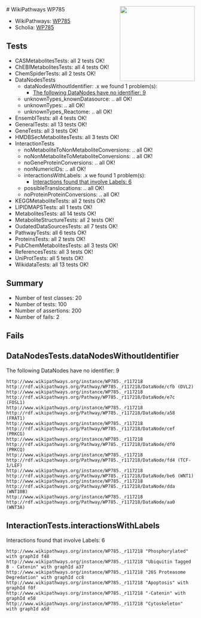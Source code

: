 <img style="float: right; width: 200px" src="https://upload.wikimedia.org/wikipedia/commons/thumb/8/83/Wplogo_with_text_500.png/640px-Wplogo_with_text_500.png" />
# WikiPathways WP785

* WikiPathways: [WP785](https://new.wikipathways.org/pathways/WP785)
* Scholia: [WP785](https://scholia.toolforge.org/wikipathways/WP785)
## Tests
* CASMetabolitesTests: all 2 tests OK!
* ChEBIMetabolitesTests: all 4 tests OK!
* ChemSpiderTests: all 2 tests OK!
* DataNodesTests
    * dataNodesWithoutIdentifier: .x we found 1 problem(s):
        * [The following DataNodes have no identifier: 9](#d2d32fa8)
    * unknownTypes_knownDatasource: .. all OK!
    * unknownTypes: .. all OK!
    * unknownTypes_Reactome: .. all OK!
* EnsemblTests: all 4 tests OK!
* GeneralTests: all 13 tests OK!
* GeneTests: all 3 tests OK!
* HMDBSecMetabolitesTests: all 3 tests OK!
* InteractionTests
    * noMetaboliteToNonMetaboliteConversions: .. all OK!
    * noNonMetaboliteToMetaboliteConversions: .. all OK!
    * noGeneProteinConversions: .. all OK!
    * nonNumericIDs: .. all OK!
    * interactionsWithLabels: .x we found 1 problem(s):
        * [Interactions found that involve Labels: 6](#630d267d)
    * possibleTranslocations: .. all OK!
    * noProteinProteinConversions: .. all OK!
* KEGGMetaboliteTests: all 2 tests OK!
* LIPIDMAPSTests: all 1 tests OK!
* MetabolitesTests: all 14 tests OK!
* MetaboliteStructureTests: all 2 tests OK!
* OudatedDataSourcesTests: all 7 tests OK!
* PathwayTests: all 6 tests OK!
* ProteinsTests: all 2 tests OK!
* PubChemMetabolitesTests: all 3 tests OK!
* ReferencesTests: all 3 tests OK!
* UniProtTests: all 5 tests OK!
* WikidataTests: all 13 tests OK!


## Summary

* Number of test classes: 20
* Number of tests: 100
* Number of assertions: 200
* Number of fails: 2

## Fails

<a name="d2d32fa8" />

## DataNodesTests.dataNodesWithoutIdentifier

The following DataNodes have no identifier: 9
```
http://www.wikipathways.org/instance/WP785._r117218 http://rdf.wikipathways.org/Pathway/WP785._r117218/DataNode/cfb (DVL2)
http://www.wikipathways.org/instance/WP785._r117218 http://rdf.wikipathways.org/Pathway/WP785._r117218/DataNode/e7c (FOSL1)
http://www.wikipathways.org/instance/WP785._r117218 http://rdf.wikipathways.org/Pathway/WP785._r117218/DataNode/a58 (FRAT1)
http://www.wikipathways.org/instance/WP785._r117218 http://rdf.wikipathways.org/Pathway/WP785._r117218/DataNode/cef (PRKCG)
http://www.wikipathways.org/instance/WP785._r117218 http://rdf.wikipathways.org/Pathway/WP785._r117218/DataNode/df0 (PRKCQ)
http://www.wikipathways.org/instance/WP785._r117218 http://rdf.wikipathways.org/Pathway/WP785._r117218/DataNode/fd4 (TCF-1/LEF)
http://www.wikipathways.org/instance/WP785._r117218 http://rdf.wikipathways.org/Pathway/WP785._r117218/DataNode/be6 (WNT1)
http://www.wikipathways.org/instance/WP785._r117218 http://rdf.wikipathways.org/Pathway/WP785._r117218/DataNode/dda (WNT10B)
http://www.wikipathways.org/instance/WP785._r117218 http://rdf.wikipathways.org/Pathway/WP785._r117218/DataNode/aa0 (WNT3A)
```

<a name="630d267d" />

## InteractionTests.interactionsWithLabels

Interactions found that involve Labels: 6
```
http://www.wikipathways.org/instance/WP785._r117218 "Phosphorylated" with graphId f48
http://www.wikipathways.org/instance/WP785._r117218 "Ubiquitin Tagged
B - Catenin" with graphId a37
http://www.wikipathways.org/instance/WP785._r117218 "26S Proteasome Degredation" with graphId cc8
http://www.wikipathways.org/instance/WP785._r117218 "Apoptosis" with graphId f0f
http://www.wikipathways.org/instance/WP785._r117218 "-Catenin" with graphId e58
http://www.wikipathways.org/instance/WP785._r117218 "Cytoskeleton" with graphId a5d
```

